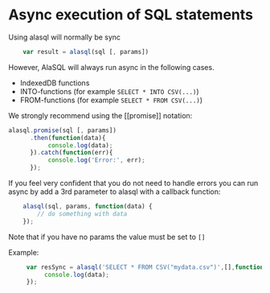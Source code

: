 # Async execution of SQL statements

Using alasql will normally be sync
```js
    var result = alasql(sql [, params])
```

However, AlaSQL will always run async in the following cases. 
* IndexedDB functions
* INTO-functions (for example `SELECT * INTO CSV(...)`)
* FROM-functions  (for example `SELECT * FROM CSV(...)`)

We strongly recommend using the [[promise]] notation:

```js
alasql.promise(sql [, params])
      .then(function(data){
           console.log(data);
      }).catch(function(err){
           console.log('Error:', err);
      });
```

If you feel very confident that you do not need to handle errors you can run async by add a 3rd parameter to alasql with a callback function:
```js
	alasql(sql, params, function(data) {
		// do something with data
	});
```
Note that if you have no params the value must be set to `[]`

Example:
```js
     var resSync = alasql('SELECT * FROM CSV("mydata.csv")',[],function(data){
          console.log(data);
     });
```

